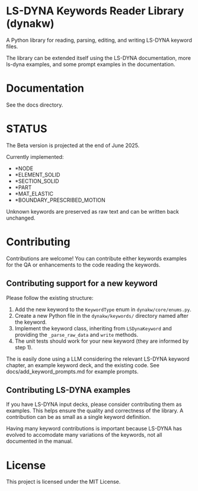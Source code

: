 # LS-DYNA Keywords Reader Library (dynakw)

A Python library for reading, parsing, editing, and writing LS-DYNA keyword files.

The library can be extended itself using the LS-DYNA documentation, more ls-dyna examples, and some
prompt examples in the documentation.


# Documentation
See the docs directory.



# STATUS
The Beta version is projected at the end of June 2025.

Currently implemented:
- \*NODE
- \*ELEMENT\_SOLID
- \*SECTION\_SOLID
- \*PART 
- \*MAT\_ELASTIC 
- \*BOUNDARY\_PRESCRIBED\_MOTION

Unknown keywords are preserved as raw text and can be written back unchanged.


# Contributing
Contributions are welcome! You can contribute either keywords examples for the QA or enhancements to the code 
reading the keywords.


## Contributing support for a new keyword
Please follow the existing structure:
1. Add the new keyword to the `KeywordType` enum in `dynakw/core/enums.py`.
2. Create a new Python file in the `dynakw/keywords/` directory named after the keyword.
3. Implement the keyword class, inheriting from `LSDynaKeyword` and providing the `_parse_raw_data` and `write` methods.
4. The unit tests should work for your new keyword (they are informed by step 1).

The is easily done using a LLM considering the relevant LS-DYNA keyword chapter, an example keyword deck,
and the existing code. See docs/add_keyword_prompts.md for example prompts.


## Contributing LS-DYNA examples
If you have LS-DYNA input decks, please consider contributing them as examples. This helps ensure the quality and
correctness of the library. A contribution can be as small as a single keyword definition.

Having many keyword contributions is important because LS-DYNA has evolved to accomodate many variations of
the keywords, not all documented in the manual.


# License
This project is licensed under the MIT License.
